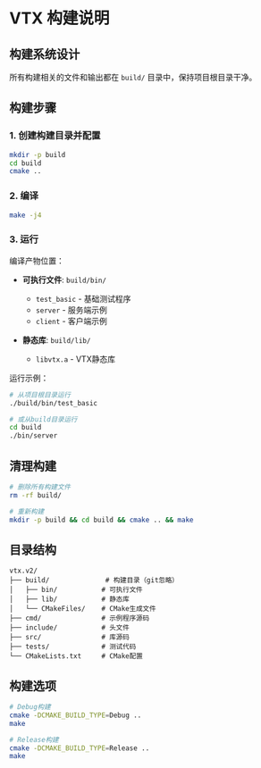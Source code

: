 # VTX 构建说明

## 构建系统设计

所有构建相关的文件和输出都在 `build/` 目录中，保持项目根目录干净。

## 构建步骤

### 1. 创建构建目录并配置

```bash
mkdir -p build
cd build
cmake ..
```

### 2. 编译

```bash
make -j4
```

### 3. 运行

编译产物位置：
- **可执行文件**: `build/bin/`
  - `test_basic` - 基础测试程序
  - `server` - 服务端示例
  - `client` - 客户端示例
  
- **静态库**: `build/lib/`
  - `libvtx.a` - VTX静态库

运行示例：
```bash
# 从项目根目录运行
./build/bin/test_basic

# 或从build目录运行
cd build
./bin/server
```

## 清理构建

```bash
# 删除所有构建文件
rm -rf build/

# 重新构建
mkdir -p build && cd build && cmake .. && make
```

## 目录结构

```
vtx.v2/
├── build/              # 构建目录（git忽略）
│   ├── bin/           # 可执行文件
│   ├── lib/           # 静态库
│   └── CMakeFiles/    # CMake生成文件
├── cmd/               # 示例程序源码
├── include/           # 头文件
├── src/               # 库源码
├── tests/             # 测试代码
└── CMakeLists.txt     # CMake配置
```

## 构建选项

```bash
# Debug构建
cmake -DCMAKE_BUILD_TYPE=Debug ..
make

# Release构建
cmake -DCMAKE_BUILD_TYPE=Release ..
make
```
